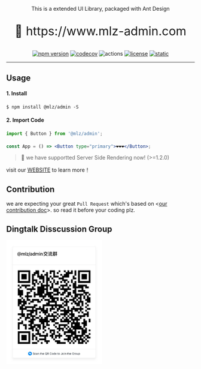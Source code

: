 <p align="center">
This is a extended UI Library, packaged with Ant Design
</p>
<p align="center" style="font-size: 32px">
🌈 https://www.mlz-admin.com
</p>
<div align="center">

[![npm version](https://img.shields.io/npm/v/@mlz/admin?color=lightblue&label=%40mlz%2Fadmin)](https://github.com/juicecube/mlz-admin) [![codecov](https://codecov.io/gh/juicecube/mlz-admin/branch/master/graph/badge.svg?token=ZNPL3AMQ7Z)](https://app.codecov.io/gh/juicecube/mlz-admin/) ![actions](https://github.com/juicecube/mlz-admin/workflows/checkers/badge.svg) [![license](https://img.shields.io/badge/license-MIT-green.svg?color=lightblue)](https://github.com/juicecube/mlz-admin/blob/master/CONTRIBUTING.md) [![static](https://img.shields.io/npm/dm/@mlz/admin?label=downloads&color=lightblue)](https://www.npmjs.com/package/@mlz/admin)

</div>

---

## Usage

#### 1. Install

```shell
$ npm install @mlz/admin -S
```

#### 2. Import Code

```jsx
import { Button } from '@mlz/admin';

const App = () => <Button type="primary">❤️❤️❤️</Button>;
```

> 🎉 we have supportted Server Side Rendering now! (>=1.2.0)

visit our [WEBSITE](https://www.mlz-admin.com) to learn more！

## Contribution

we are expecting your great `Pull Request` which's based on <[our contribution doc](https://github.com/juicecube/mlz-admin/blob/master/CONTRIBUTING.md)>. so read it before your coding plz.

## Dingtalk Disscussion Group

<img src="https://raw.githubusercontent.com/milobluebell/imgs-repo/master/WechatIMG9.jpeg" width="256" alt="Dingtalk Qrcode"/>
